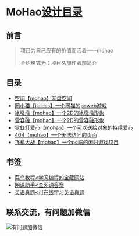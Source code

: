 # MoHao[设计目录](https://h539251932.github.io/mohao.github.io/)

## 前言

> 项目为自己应有的价值而活着——mohao
> 
> 介绍格式为：项目名加作者加简介

## 目录

- [空间【mohao】网盘空间](http://h539251932.ys168.com)
- [圈小猫【jialess】一个圈猫的pcweb游戏](https://xiaojiarun.github.io/mao.html)
- [冰墩墩【mohao】一个2D的冰墩墩形象](https://h539251932.github.io/mohao/bdd.html)
- [雪容融【mohao】一个2D的雪容融形象](https://h539251932.github.io/mohao/xrr.html)
- [霓虹灯爱心【mohao】一个可以送给对象的持续爱心](https://h539251932.github.io/mohao/lovea.html)
- [404【mohao】一个无法访问的页面](https://h539251932.github.io/mohao/404.html)
- [飞机大战【mohao】一个pc端的闲时游戏项目](https://h539251932.github.io/aweb)

## 书签

- [菜鸟教程<学习编程的宝藏网站](https://www.runoob.com/)
- [网课助手<查网课答案](https://blog.ccsingle.com/)
- [英语真题<可在线学习英语真题](https://zhenti.burningvocabulary.com/)

## 联系交流，有问题加微信

![有问题加微信](https://mohao99.coding.net/p/HH/d/HTML/git/raw/master/%E5%9B%BE%E7%89%87/%E5%BE%AE%E4%BF%A12.jpg?download=true)
